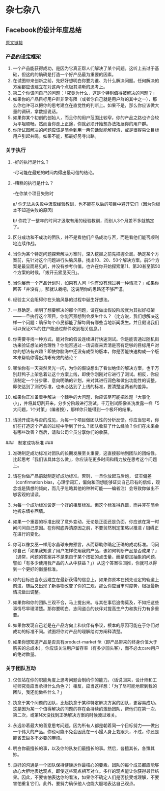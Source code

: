 杂七杂八
=======

## Facebook的设计年度总结 ###

[原文链接](http://www.huxiu.com/article/154761/1.html)

### 产品的设定框架 ###


1. 一个产品能获得成功，是因为它真正帮人们解决了某个问题。这听上去过于基础，但这的的确确是打造一个好产品最为重要的因素。
2. 在试图带来创新之前，先好好想明白你要为谁、为什么解决问题。任何解决的方案都应该建立在对这两个点极其清晰的思考上。
3. 第二个你该问自己的问题：「究竟为什么，这是个特别值得被解决的问题？」
4. 如果你的产品目标用户群非常有限（或者你自己就是用户群的其中之一），那么你也许可以把你的思考建立在直觉性的判断上。如果不是，那么你应该做大量的调研，拿数据说话。
5. 如果你某个初创的创始人，而且你的用户范围比较窄，你的产品之路也许会较为平坦顺畅。然而当你走上正途，你就必须开始想办法拓展你的用户群。
6. 你所试图解决的问题应该是简单到用一两句话就能解释清，或是很容易让目标用户引起共鸣。如果不能，那最好另寻出路。


### 关于执行 ###

1. -好的执行是什么？

    -尽可能在最短的时间内得出最可信的结论。

2. -糟糕的执行是什么？

    -在你某个项目失败时

    a/ 你无法从失败中汲取经验教训，也不能在以后的项目中避开它们（因为你根本不知道失败的原因）
    
    b/ 你花了一整年的时间才汲取有用的经验教训，而别人3个月差不多就搞定了。

2. 区分成功和不成功的团队，并不是看他们产品成功与否，而是看他们能否顺利地连续作战。
3. 当你为某个特定问题探索解决方案时，深入挖掘之前先把握全局。确定某个方案前，先针对这个问题进行头脑风暴，找出10、20、50个解决方案。前5个方案是最显而易见的，并没有参考价值。也许在你开始探索第11、第20甚至第50个方案的时候，「拨开云雾见天日」。
4. 当你展示一个产品计划时，如果有人问「你有没有想过另一种情况？」如果你回答「并没有」，那就认栽吧，这说明你的思路还不够严谨。
5. 经验主义会阻碍你在头脑风暴的过程中诞生好想法。
6. 一旦确定、阐明了想要解决的那个问题，请在做出假设阶段就为其拟好框架——一旦执行这个项目，你能否预想到会发生什么？（比方说，我们想解决这样一个问题：确保每个市民都能了解每周有哪些当地新闻发生。并且假设我们可以保证X%的住户能通过邮件收到相关信息。）
7. 你需要寻找一种方式，能对你的假设连续进行快速测试。你是能否通过随机街坊来验证想法的合理性？你能否通过一场调查来弄清是否有足够的目标用户对你的想法有兴趣？即使你脑海中还没有成型的版本，你是否能快速构成一个版本来帮助你得出清晰有效的结论？
8. 哪怕你有一天突然灵光一闪，为你的假设想出了看似绝佳的解决方案，也千万别赶鸭子上架急着让这个方案上线，即使你刚刚对它进行了测试。相反，你应该制定一个分步骤、意向明确的计划，来对其进行润色和做出功能性的调整。即使达到了测试标准，也未必达到了上线的标准，要清楚这两者的差异。
9. 如果你正准备着手解决一个棘手的大问题，你应该尽可能把难题「大事化小」，并将其切割开来，分步分阶段进行测试。千万别试图像某洗发露一样「5大问题，1个对策」（编者按），那样你只能得到一个极坏的结果。
10. 请抛开成功与否的成见，为每一个项目做团队性的分析反馈。你应当思考，你们在打造这个产品的过程中学到了什么？团队收获了什么经验？你们在未来会有哪些改善？然后，请和公司全员分享你们的收获。


###　制定成功标准 ###

1. 准确制定成功标准对团队的长期发展至关重要，这直接影响到团队的团结性。比起思考「我们该具体怎么做」，你应该花更多时间和精力放在思考这个问题上。

2. 请在你做产品前就制定好成功标准。否则，一旦你放起马后炮， 证实偏差（confirmation bias，心理学词汇，偏向和回想能够证实自己已有的信仰，观念或是猜想的倾向，而几乎忽略其他的种种可能——编者注）会导致你做出不够客观的误读。

3. 为每一个成功标准设定一个好的相反标准。但这个标准得靠谱，而并非在简单地拆东墙补西墙。

4. 如果一个重要的标准出现了意外变动，无论是正面还是负面，你应该在第一时间问问自己原因。在你彻底弄清原因之前，不要贸然制定策略以推进 / 阻碍正在进行的变化。

5. 你可以像女巫一样用水晶球来做预言，从而帮助你确定正确的成功标准。问问你自己「如果我知道了用户怎样使用我的产品，该如何判断产品是否成果？」（通常，问题的答案并不是来自于某个按钮的点击量，而是更加抽象的问题，譬如「有多少使用我产品的人从中获益？」）从这个答案往回推，你就可以得到一个更好的衡量标准。

6. 你的目标应当永远建立在最新获得的信息上。如果你原本在预先设定的轨道上前进，随后又出现了新事物改变了你的三观，那么你应当审时度势，根据最新情况做出调整。

7. 如果你和你的团队三观不合，马上提出来。与其在事后追悔莫及，不如把这些事情尽早理清楚。那你要明白，志同道合的伙伴对提高生产力和执行力有多重要。

8. 如果你发现自己老是在产品方向上和伙伴有争议，根本的原因可能在于你们对成功的标准不同。试图将你对产品的理解给对方阐释清楚。

9. 如果你想知道产品是否具有product-market fit（即产品带来的终身价值大于购买的总成本），你应该关注用户留存率（有多少回头客），而不必太care用户的绝对数量。

### 关于团队互动 ###

1. 仅仅站在你的职能角度上思考问题会制约你的能力。（话说回来，设计师和工程师究竟应当承担什么角色？）相反，应当这样想：「为了尽可能地帮到我的团队，我还能做些什么？」

2. 执念于某个问题的团队，比起执念于某种特定解决方案的团队，更容易成功。这是因为某一个值得解决的问题的存在会持续的激励团队，帮他们在第一次、第二次，或第N次没找到正确解决方案的时候渡过难关。

3. 永远带着最大的善意思考问题。因为所有人都是朝着同一个目标努力——做出一个伟大的产品。你也可能不免会因此在一小撮人身上栽跟头，不过，你还是能省去巨多不必要的麻烦。

4. 明白你最擅长的事，以及你的队友们最擅长的事。然后，各擅其长，各臻其妙。

5. 良好的沟通是一个团队保持健康运作最核心的要素。团队的每个成员都应能够放心大胆地表达观点，即使这些观点相互对立。多样的观点能让你获得最佳结果。因此，不要害怕表达你的看法，如果你不确定人们是否接受或理解，不要害怕重复它们。此外，要努力确保他人也能大胆地表达自己观点。